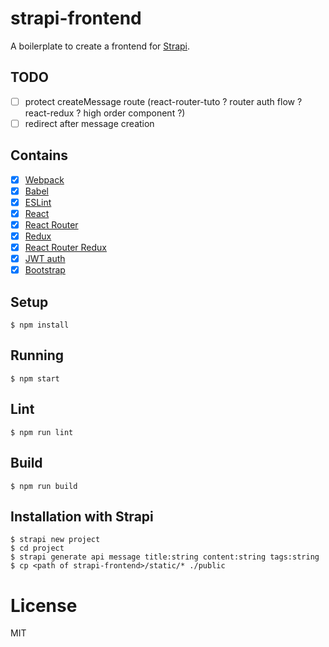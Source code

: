 # strapi-frontend

A boilerplate to create a frontend for [Strapi](http://strapi.io/).

## TODO

- [ ] protect createMessage route (react-router-tuto ? router auth flow ? react-redux ? high order component ?)
- [ ] redirect after message creation

## Contains

- [x] [Webpack](https://webpack.github.io)
- [x] [Babel](https://babeljs.io/)
- [x] [ESLint](http://eslint.org/)
- [x] [React](https://facebook.github.io/react/)
- [x] [React Router](https://github.com/reactjs/react-router)
- [x] [Redux](https://github.com/reactjs/redux)
- [x] [React Router Redux](https://github.com/reactjs/react-router-redux)
- [x] [JWT auth](https://jwt.io/)
- [x] [Bootstrap](http://getbootstrap.com/)

## Setup

```
$ npm install
```

## Running

```
$ npm start
```
## Lint

```
$ npm run lint
```

## Build

```
$ npm run build
```

## Installation with Strapi

```
$ strapi new project
$ cd project
$ strapi generate api message title:string content:string tags:string
$ cp <path of strapi-frontend>/static/* ./public
```

# License

MIT
